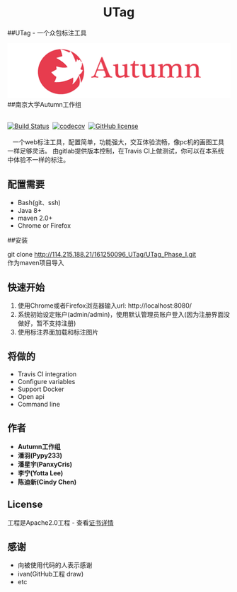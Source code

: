 # <center> UTag
##UTag - 一个众包标注工具

![](info/autumn.png)
##南京大学Autumn工作组
<br>
<br>


[![Build Status](https://www.travis-ci.org/Pypy233/SECIII.svg?branch=master)](https://www.travis-ci.org/Pypy233/SECIII)&nbsp;&nbsp;[![codecov](https://codecov.io/gh/Pypy233/SECIII/branch/master/graph/badge.svg)](https://codecov.io/gh/Pypy233/SECIII)&nbsp;&nbsp;[![GitHub license](https://img.shields.io/github/license/Pypy233/SECIII.svg)](https://github.com/Pypy233/SECIII/blob/master/LICENSE)
<br>
<br>
&nbsp;&nbsp;
一个web标注工具，配置简单，功能强大，交互体验流畅，像pc机的画图工具一样足够灵活。
由gitlab提供版本控制，在Travis CI上做测试，你可以在本系统中体验不一样的标注。
## 配置需要
<ul>
	<li>Bash(git、ssh)</li>
	<li>Java 8+</li>
	<li>maven 2.0+</li>
	<li>Chrome or Firefox</li>
</ul>

##安装

git clone http://114.215.188.21/161250096_UTag/UTag_Phase_I.git<br>
作为maven项目导入
## 快速开始
<ol>
<li运行Java入口类: Phase1Application.java</li>
<li>使用Chrome或者Firefox浏览器输入url: http://localhost:8080/</li>
<li>系统初始设定账户(admin/admin)，使用默认管理员账户登入(因为注册界面没做好，暂不支持注册)</li>
<li>使用标注界面加载和标注图片</li>
</ol>



## 将做的
<ul>
<li>Travis CI integration</li>
<li>Configure variables</li>
<li>Support Docker</li>
<li>Open api</li>
<li>Command line</li>
</ul>

## 作者
* **Autumn工作组**
* **潘羽(Pypy233)**
* **潘星宇(PanxyCris)**
* **李宁(Yotta Lee)**
* **陈迪新(Cindy Chen)**

## License

工程是Apache2.0工程 - 查看[证书详情 ](LICENSE) 
## 感谢
* 向被使用代码的人表示感谢
* ivan(GitHub工程 draw)
* etc

